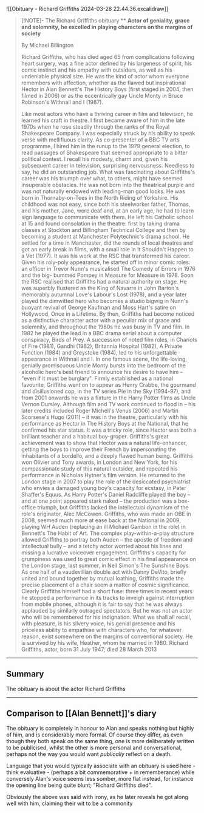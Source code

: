 ![[Obituary - Richard Griffiths 2024-03-28 22.44.36.excalidraw]]

> [!NOTE]- The Richard Griffiths obituary
> **
> **Actor of geniality, grace and solemnity, he excelled in playing**
> **characters on the margins of society**
> 
> By Michael Billington
> 
> Richard Griffiths, who has died aged 65 from complications following heart surgery, was a fine
> actor defined by his largeness of spirit, his comic instinct and his empathy with outsiders, as
> well as his undeniable physical size. He was the kind of actor whom everyone remembers with
> affection, whether as the flawed but inspirational Hector in Alan Bennett's The History Boys
> (first staged in 2004, then filmed in 2006) or as the eccentrically gay Uncle Monty in Bruce
> Robinson's Withnail and I (1987).
> 
> Like most actors who have a thriving career in film and television, he learned his craft in
> theatre. I first became aware of him in the late 1970s when he rose steadily through the ranks
> of the Royal Shakespeare Company. I was especially struck by his ability to speak verse with
> mellifluous clarity. As co-presenter of a BBC TV arts programme, I hired him in the runup to
> the 1979 general election, to read passages of Shakespeare that seemed appropriate to a
> bitter political contest. I recall his modesty, charm and, given his subsequent career in
> television, surprising nervousness. Needless to say, he did an outstanding job.
> What was fascinating about Griffiths's career was his triumph over what, to others, might
> have seemed insuperable obstacles. He was not born into the theatrical purple and was not
> naturally endowed with leading-man good looks. He was born in Thornaby-on-Tees in the
> North Riding of Yorkshire. His childhood was not easy, since both his steelworker father,
> Thomas, and his mother, Jane, were deaf and, at an early age, he had to learn sign language
> to communicate with them. He left his Catholic school at 15 and found consolation in the
> theatre: first by taking drama classes at Stockton and Billingham Technical College and then
> by becoming a student at Manchester Polytechnic's drama school.
> He settled for a time in Manchester, did the rounds of local theatres and got an early break
> in films, with a small role in It Shouldn't Happen to a Vet (1977). It was his work at the RSC
> that transformed his career. Given his roly-poly appearance, he started off in minor comic
> roles: an officer in Trevor Nunn's musicalised The Comedy of Errors in 1976 and the big-
> bummed Pompey in Measure for Measure in 1978. Soon the RSC realised that Griffiths had a
> natural authority on stage. He was superbly flustered as the King of Navarre in John Barton's
> memorably autumnal Love's Labour's Lost (1978), and a year later played the dimwitted hero
> who becomes a studio bigwig in Nunn's buoyant revival of George Kaufman and Moss Hart's
> satire on Hollywood, Once in a Lifetime.
> By then, Griffiths had become noticed as a distinctive character actor with a peculiar mix of
> grace and solemnity, and throughout the 1980s he was busy in TV and film. In 1982 he played
> the lead in a BBC drama serial about a computer conspiracy, Birds of Prey. A succession of
> noted film roles, in Chariots of Fire (1981), Gandhi (1982), Britannia Hospital (1982), A Private
> Function (1984) and Greystoke (1984), led to his unforgettable appearance in Withnail and I.
> In one famous scene, the life-loving, genially promiscuous Uncle Monty bursts into the
> bedroom of the alcoholic hero's best friend to announce his desire to have him –
> "even if it
> must be burglary".
> Firmly established as a national favourite, Griffiths went on to appear as Henry Crabbe, the
> gourmand and disillusioned cop, in the TV series Pie in the Sky (1994-97), and from 2001
> onwards he was a fixture in the Harry Potter films as Uncle Vernon Dursley. Although film and
> TV work continued to flood in – his later credits included Roger Michell's Venus (2006) and
> Martin Scorsese's Hugo (2011) – it was in the theatre, particularly with his performance as
> Hector in The History Boys at the National, that he confirmed his star status. It was a tricky
> role, since Hector was both a brilliant teacher and a habitual boy-groper. Griffiths's great
> achievement was to show that Hector was a natural life-enhancer, getting the boys to
> improve their French by impersonating the inhabitants of a bordello, and a deeply flawed
> human being. Griffiths won Olivier and Tony awards, in London and New York, for his
> compassionate study of this natural outsider, and repeated his performance in Nicholas
> Hytner's film version.
> He returned to the London stage in 2007 to play the role of the desiccated psychiatrist who
> envies a damaged young boy's capacity for ecstasy, in Peter Shaffer's Equus. As Harry Potter's
> Daniel Radcliffe played the boy – and at one point appeared stark naked – the production was
> a box-office triumph, but Griffiths lacked the intellectual dynamism of the role's originator,
> Alec McCowen.
> Griffiths, who was made an OBE in 2008, seemed much more at ease back at the National in
> 2009, playing WH Auden (replacing an ill Michael Gambon in the role) in Bennett's The Habit
> of Art. The complex play-within-a-play structure allowed Griffiths to portray both Auden – the
> apostle of freedom and intellectual bully – and a tetchy actor worried about his lines and
> missing a lucrative voiceover engagement. Griffiths's capacity for grumpiness was used to
> great comic effect in his final appearance on the London stage, last summer, in Neil
> Simon's The Sunshine Boys. As one half of a vaudevillian double act with Danny DeVito, briefly
> united and bound together by mutual loathing, Griffiths made the precise placement of a
> chair seem a matter of cosmic significance.
> Clearly Griffiths himself had a short fuse: three times in recent years he stopped a
> performance in its tracks to inveigh against interruption from mobile phones, although it is
> fair to say that he was always applauded by similarly outraged spectators. But he was not an
> actor who will be remembered for his indignation. What we shall all recall, with pleasure, is
> his silvery voice, his genial presence and his priceless ability to empathise with characters
> who, for whatever reason, exist somewhere on the margins of conventional society.
> He is survived by his wife, Heather, whom he married in 1980.
> Richard Griffiths, actor, born 31 July 1947; died 28 March 2013

-----

## Summary
The obituary is about the actor Richard Griffiths


-----
## Comparison to [[Alan Bennett]]'s diary
The obituary is completely in honour to Alan and speaks nothing but highly of him, and is considerably more formal. Of course they differ, as even though they both speak on the same thing, one is more deliberately written to be publicised, whilst the other is more personal and conversational, perhaps not the way you would want *publically* reflect on a death.

Language that you would typically associate with an obituary is used here - think evaluative - (perhaps a bit commemorative + in rememberance) while conversely Alan's voice seems less somber, more flat instead, for instance the opening line being quite blunt; "Richard Griffiths died".

Obviously the above was said with irony, as he later reveals he got along well with him, claiming their wit to be a commonity